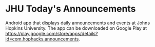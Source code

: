 JHU Today's Announcements
========================

Android app that displays daily announcements and events at Johns Hopkins University. The app can be downloaded on Google Play at https://play.google.com/store/apps/details?id=com.hophacks.announcements.
